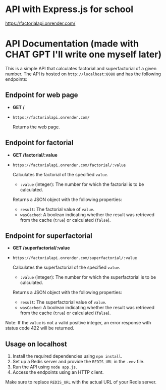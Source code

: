 # API with Express.js for school

https://factorialapi.onrender.com/

# API Documentation (made with CHAT GPT I'll write one myself later)

This is a simple API that calculates factorial and superfactorial of a given number. The API is hosted on `http://localhost:8080` and has the following endpoints:

## Endpoint for web page

- **GET /**
- `https://factorialapi.onrender.com/`
  
  Returns the web page.

## Endpoint for factorial

- **GET /factorial/:value**
- `https://factorialapi.onrender.com/factorial/:value`

  Calculates the factorial of the specified `value`.
  
  - `:value` (integer): The number for which the factorial is to be calculated.
  
  Returns a JSON object with the following properties:
  
  - `result`: The factorial value of `value`.
  - `wasCached`: A boolean indicating whether the result was retrieved from the cache (`true`) or calculated (`false`).

## Endpoint for superfactorial

- **GET /superfactorial/:value**
- `https://factorialapi.onrender.com/superfactorial/:value`

  Calculates the superfactorial of the specified `value`.
  
  - `:value` (integer): The number for which the superfactorial is to be calculated.
  
  Returns a JSON object with the following properties:
  
  - `result`: The superfactorial value of `value`.
  - `wasCached`: A boolean indicating whether the result was retrieved from the cache (`true`) or calculated (`false`).

Note: If the `value` is not a valid positive integer, an error response with status code 422 will be returned.

## Usage on localhost

1. Install the required dependencies using `npm install`.
2. Set up a Redis server and provide the `REDIS_URL` in the `.env` file.
3. Run the API using `node app.js`.
4. Access the endpoints using an HTTP client.

Make sure to replace `REDIS_URL` with the actual URL of your Redis server.
